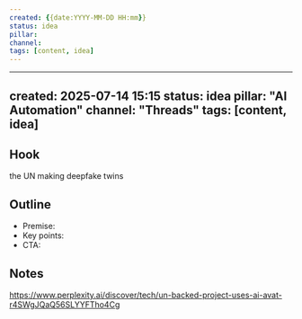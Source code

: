 ```yaml
---
created: {{date:YYYY-MM-DD HH:mm}}
status: idea
pillar: 
channel: 
tags: [content, idea]
---
```


---
created: 2025-07-14 15:15
status: idea
pillar: "AI Automation"
channel: "Threads"
tags: [content, idea]
---

## Hook  
the UN making deepfake twins

## Outline  
- Premise:  
- Key points:  
- CTA:  

## Notes  
https://www.perplexity.ai/discover/tech/un-backed-project-uses-ai-avat-r4SWgJQaQ56SLYYFTho4Cg
